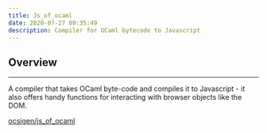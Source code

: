 ```yaml
---
title: Js_of_ocaml
date: 2020-07-27 09:35:49
description: Compiler for OCaml bytecode to Javascript
---
```


## Overview

---

A compiler that takes OCaml byte-code and compiles it to Javascript - it also offers handy functions for interacting with browser objects like the DOM. 

[ocsigen/js_of_ocaml](https://github.com/ocsigen/js_of_ocaml)